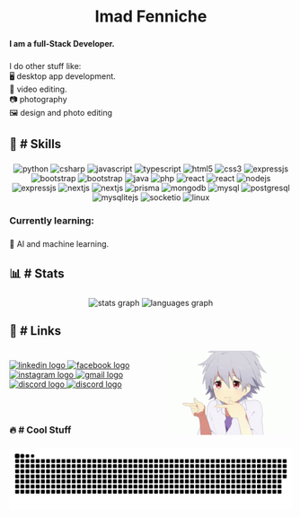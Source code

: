 <h1 align="center">Imad Fenniche</h1>

###

<h4 align="left">I am a full-Stack Developer.</h4>

###

<p align="left">I do other stuff like:<br>🖥️ desktop app development.<br>🎥 video editing.<br>📷 photography<br>🖼️ design and photo editing</p> 

###

<!---<h2>⌛ # Currently In Progress...</h2>

###


###--->

<h2 align="left">🌟 # Skills</h2>

###

<div align="center">
  <img src="https://img.shields.io/badge/python-yellowgreen?logo=python&logoColor=white&style=for-the-badge" width="fit-content" height="45px" alt="python"  />
  <img src="https://img.shields.io/badge/csharp-%239B4993?logo=csharp&logoColor=white&style=for-the-badge" width="fit-content" height="45px" alt="csharp"  />
  <img src="https://img.shields.io/badge/javascript-yellow?logo=javascript&logoColor=white&style=for-the-badge" width="fit-content" height="45px" alt="javascript"  />
  <img src="https://img.shields.io/badge/typescript-%23007ACC.svg?style=for-the-badge&logo=typescript&logoColor=white" width="fit-content" height="45px" alt="typescript"  />
  <img src="https://img.shields.io/badge/html-red?logo=html5&logoColor=white&style=for-the-badge" width="fit-content" height="45px" alt="html5"  />
  <img src="https://img.shields.io/badge/css-%23264de4?logo=css3&logoColor=white&style=for-the-badge" width="fit-content" height="45px" alt="css3"  />
  <img src="https://img.shields.io/badge/tailwindcss-%2338B2AC.svg?style=for-the-badge&logo=tailwind-css&logoColor=white" width="fit-content" height="45px" alt="expressjs"  />
  <img src="https://img.shields.io/badge/bootstrap-%238511FA.svg?style=for-the-badge&logo=bootstrap&logoColor=white" width="fit-content" height="45px" alt="bootstrap"  />
  <img src="https://img.shields.io/badge/Material%20UI-007FFF?style=for-the-badge&logo=mui&logoColor=white" width="fit-content" height="45px" alt="bootstrap"  />
  <img src="https://img.shields.io/badge/java-%23ED8B00.svg?style=for-the-badge&logo=openjdk&logoColor=white" width="fit-content" height="45px" alt="java"  />
  <img src="https://img.shields.io/badge/php-%23474A8A?logo=php&logoColor=white&style=for-the-badge" width="fit-content" height="45px" alt="php"  />
  <img src="https://img.shields.io/badge/react-%2361DBFB?logo=react&logoColor=white&style=for-the-badge" width="fit-content" height="45px" alt="react"  />
  <img src="https://img.shields.io/badge/npm-CB3837?style=for-the-badge&logo=npm&logoColor=white" width="fit-content" height="45px" alt="react"  />
  <img src="https://img.shields.io/badge/node-darkgreen?logo=node.js&logoColor=white&style=for-the-badge" width="fit-content" height="45px" alt="nodejs"  />
  <img src="https://img.shields.io/badge/Express.js-grey?logo=express&logoColor=white&style=for-the-badge" width="fit-content" height="45px" alt="expressjs"  />
  <img src="https://img.shields.io/badge/Next-black?style=for-the-badge&logo=next.js&logoColor=white" width="fit-content" height="45px" alt="nextjs"  />
  <img src="https://img.shields.io/badge/Vite-B73BFE?style=for-the-badge&logo=vite&logoColor=FFD62E" width="fit-content" height="45px" alt="nextjs"  />
  <img src="https://img.shields.io/badge/Prisma-3982CE?style=for-the-badge&logo=Prisma&logoColor=white" width="fit-content" height="45px" alt="prisma"  />
  <img src="https://img.shields.io/badge/MongoDB-%234ea94b.svg?style=for-the-badge&logo=mongodb&logoColor=white" width="fit-content" height="45px" alt="mongodb"  />
  <img src="https://img.shields.io/badge/mysql-%2300f.svg?style=for-the-badge&logo=mysql&logoColor=white" width="fit-content" height="45px" alt="mysql"  />
  <img src="https://img.shields.io/badge/postgres-%23316192.svg?style=for-the-badge&logo=postgresql&logoColor=white" width="fit-content" height="45px" alt="postgresql"  />
  <img src="https://img.shields.io/badge/sqlite-%2307405e.svg?style=for-the-badge&logo=sqlite&logoColor=white" width="fit-content" height="45px" alt="mysqlitejs"  />
  <img src="https://img.shields.io/badge/Socket.io-black?style=for-the-badge&logo=socket.io&badgeColor=010101" width="fit-content" height="45px" alt="socketio"  />
  <img src="https://img.shields.io/badge/linux-white?logo=linux&logoColor=black&style=for-the-badge" width="fit-content" height="45px" alt="linux"  />
</div>

###

<h3 align="left">Currently learning:</h3>

###

  💠 AI and machine learning.<br>

###

<h2 align="left">📊 # Stats</h2>

###

<div align="center">
  <img src="https://github-readme-stats-five-umber-90.vercel.app/api?username=imadfen&show_icons=true&theme=dracula" height="160px" alt="stats graph" />
  <img src="https://github-readme-stats-five-umber-90.vercel.app/api/top-langs/?username=imadfen&layout=donut&theme=dracula"  height="160px%" alt="languages graph"  />
</div>

###

<h2 align="left">🔗 # Links</h2>

###

<img align="right" height="150" src="./gif.gif"  />

###

<div align="left">
  <br/>
  <a href="https://www.linkedin.com/in/imad-fenniche-219b93256/" target="_blank">
    <img src="https://img.shields.io/static/v1?message=LinkedIn&logo=linkedin&label=&color=0077B5&logoColor=white&labelColor=&style=for-the-badge" height="50" alt="linkedin logo"  />
  </a>
  <a href="https://www.facebook.com/moh.mar.3958/" target="_blank">
    <img src="https://img.shields.io/static/v1?message=Facebook&logo=facebook&label=&color=1877F2&logoColor=white&labelColor=&style=for-the-badge" height="50" alt="facebook logo"  />
  </a>
  <a href="https://www.instagram.com/imad_fen.3/" target="_blank">
    <img src="https://img.shields.io/static/v1?message=Instagram&logo=instagram&label=&color=E4405F&logoColor=white&labelColor=&style=for-the-badge" height="50" alt="instagram logo"  />
  </a>
  <a href="https://mail.google.com/mail/?view=cm&fs=1&to=imadfen20@gmail.com" target="_blank">
    <img src="https://img.shields.io/static/v1?message=Gmail&logo=gmail&label=&color=D14836&logoColor=white&labelColor=&style=for-the-badge" height="50" alt="gmail logo"  />
  </a>
  <a href="http://discordapp.com/users/776405859395436579" target="_blank">
    <img src="https://img.shields.io/static/v1?message=Discord&logo=discord&label=&color=7289DA&logoColor=white&labelColor=&style=for-the-badge" height="50" alt="discord logo"  />
  </a>
  <a href="https://twitter.com/FenImad" target="_blank">
    <img src="https://img.shields.io/static/v1?message=X-Twitter&logo=X&label=&color=black&logoColor=white&labelColor=&style=for-the-badge" height="50" alt="discord logo"  />
  </a>
</div>

###

<br/>
<h3 align="left">🔥 # Cool Stuff</h3>

###

<div style="text-align: center;">
  <img src="https://raw.githubusercontent.com/imadfen/imadfen/output/github-contribution-grid-snake-dark.svg" alt="Activity Snake"/>
</div>

###
